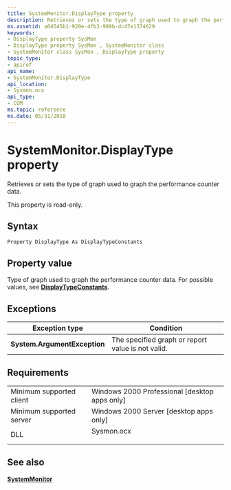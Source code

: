 ```yaml
---
title: SystemMonitor.DisplayType property
description: Retrieves or sets the type of graph used to graph the performance counter data.
ms.assetid: a04545b1-920e-4fb3-909b-dc47e1374629
keywords:
- DisplayType property SysMon
- DisplayType property SysMon , SystemMonitor class
- SystemMonitor class SysMon , DisplayType property
topic_type:
- apiref
api_name:
- SystemMonitor.DisplayType
api_location:
- Sysmon.ocx
api_type:
- COM
ms.topic: reference
ms.date: 05/31/2018
---
```


# SystemMonitor.DisplayType property

Retrieves or sets the type of graph used to graph the performance counter data.

This property is read-only.

## Syntax


```VB
Property DisplayType As DisplayTypeConstants
```



## Property value

Type of graph used to graph the performance counter data. For possible values, see [**DisplayTypeConstants**](/windows/win32/api/isysmon/ne-isysmon-displaytypeconstants).

## Exceptions



| Exception type               | Condition                                         |
|------------------------------|---------------------------------------------------|
| **System.ArgumentException** | The specified graph or report value is not valid. |



 

## Requirements



|                                     |                                                                                       |
|-------------------------------------|---------------------------------------------------------------------------------------|
| Minimum supported client<br/> | Windows 2000 Professional \[desktop apps only\]<br/>                            |
| Minimum supported server<br/> | Windows 2000 Server \[desktop apps only\]<br/>                                  |
| DLL<br/>                      | <dl> <dt>Sysmon.ocx</dt> </dl> |



## See also

<dl> <dt>

[**SystemMonitor**](systemmonitor.md)
</dt> </dl>

 

 





